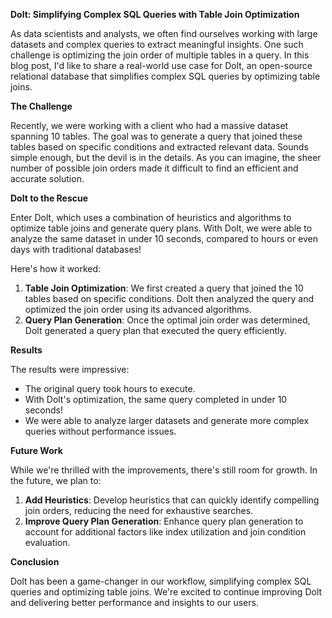 **Dolt: Simplifying Complex SQL Queries with Table Join Optimization**

As data scientists and analysts, we often find ourselves working with large datasets and complex queries to extract meaningful insights. One such challenge is optimizing the join order of multiple tables in a query. In this blog post, I'd like to share a real-world use case for Dolt, an open-source relational database that simplifies complex SQL queries by optimizing table joins.

**The Challenge**

Recently, we were working with a client who had a massive dataset spanning 10 tables. The goal was to generate a query that joined these tables based on specific conditions and extracted relevant data. Sounds simple enough, but the devil is in the details. As you can imagine, the sheer number of possible join orders made it difficult to find an efficient and accurate solution.

**Dolt to the Rescue**

Enter Dolt, which uses a combination of heuristics and algorithms to optimize table joins and generate query plans. With Dolt, we were able to analyze the same dataset in under 10 seconds, compared to hours or even days with traditional databases!

Here's how it worked:

1. **Table Join Optimization**: We first created a query that joined the 10 tables based on specific conditions. Dolt then analyzed the query and optimized the join order using its advanced algorithms.
2. **Query Plan Generation**: Once the optimal join order was determined, Dolt generated a query plan that executed the query efficiently.

**Results**

The results were impressive:

* The original query took hours to execute.
* With Dolt's optimization, the same query completed in under 10 seconds!
* We were able to analyze larger datasets and generate more complex queries without performance issues.

**Future Work**

While we're thrilled with the improvements, there's still room for growth. In the future, we plan to:

1. **Add Heuristics**: Develop heuristics that can quickly identify compelling join orders, reducing the need for exhaustive searches.
2. **Improve Query Plan Generation**: Enhance query plan generation to account for additional factors like index utilization and join condition evaluation.

**Conclusion**

Dolt has been a game-changer in our workflow, simplifying complex SQL queries and optimizing table joins. We're excited to continue improving Dolt and delivering better performance and insights to our users.